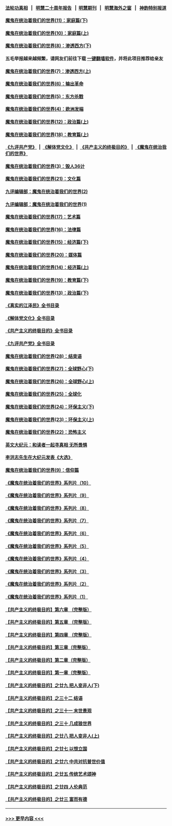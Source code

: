 #### [法轮功真相](https://github.com/gfw-breaker/truth/blob/master/README.md?t=0) &nbsp;&nbsp;|&nbsp;&nbsp; [明慧二十周年报告](https://github.com/gfw-breaker/mh-reports/blob/master/README.md?t=0) &nbsp;&nbsp;|&nbsp;&nbsp;[明慧期刊](https://github.com/gfw-breaker/mh-qikan) &nbsp;&nbsp;|&nbsp;&nbsp; [明慧海外之窗](https://github.com/gfw-breaker/mh-news/blob/master/README.md?t=0) &nbsp;&nbsp;|&nbsp;&nbsp; [神韵特别报道](https://github.com/gfw-breaker/mh-news/blob/master/shenyun.md?t=0)
#### [魔鬼在统治着我们的世界(11)：家庭篇(下)](../pages/nsc422/n10440961.md?t=12200343) 
#### [魔鬼在统治着我们的世界(10)：家庭篇(上)](../pages/nsc422/n10435448.md?t=12200343) 
#### [魔鬼在统治着我们的世界(8)：渗透西方(下)](../pages/nsc422/n10429603.md?t=12200343) 
#### 五毛举报越来越频繁，请网友们前往下载 [一键翻墙软件](https://github.com/gfw-breaker/ssr-accounts)，并将此项目推荐给亲友
#### [魔鬼在统治着我们的世界(7)：渗透西方(上)](../pages/nsc422/n10426013.md?t=12200343) 
#### [魔鬼在统治着我们的世界(6)：输出革命](../pages/nsc422/n10421536.md?t=12200343) 
#### [魔鬼在统治着我们的世界(5)：东方杀戮](../pages/nsc422/n10417707.md?t=12200343) 
#### [魔鬼在统治着我们的世界(4)：欧洲发端](../pages/nsc422/n10414890.md?t=12200343) 
#### [魔鬼在统治着我们的世界(12)：政治篇(上)](../pages/nsc422/n10444576.md?t=12200343) 
#### [魔鬼在统治着我们的世界(18)：教育篇(上)](../pages/nsc422/n10526970.md?t=12200343) 
#### [《九评共产党》](https://github.com/begood0513/9ping.md/blob/master/README.md) &nbsp;|&nbsp; [《解体党文化》](../../../../jtdwh.md/blob/master/README.md)  &nbsp;|&nbsp; [《共产主义的终极目的》](../../../../gczydzjmd.md/blob/master/README.md) &nbsp;|&nbsp; [《魔鬼在统治我们的世界》](../../../../mgztzwmdsj.md/blob/master/README.md) 
#### [魔鬼在统治着我们的世界(3)：毁人36计](../pages/nsc422/n10411583.md?t=12200343) 
#### [魔鬼在统治着我们的世界(21)：文化篇](../pages/nsc422/n10597706.md?t=12200343) 
#### [九评编辑部：魔鬼在统治着我们的世界(2)](../pages/nsc422/n10410036.md?t=12200343) 
#### [九评编辑部：魔鬼在统治着我们的世界(1)](../pages/nsc422/n10406825.md?t=12200343) 
#### [魔鬼在统治着我们的世界(17)：艺术篇](../pages/nsc422/n10499093.md?t=12200343) 
#### [魔鬼在统治着我们的世界(16)：法律篇](../pages/nsc422/n10485969.md?t=12200343) 
#### [魔鬼在统治着我们的世界(15)：经济篇(下)](../pages/nsc422/n10469975.md?t=12200343) 
#### [魔鬼在统治着我们的世界(20)：媒体篇](../pages/nsc422/n10586579.md?t=12200343) 
#### [魔鬼在统治着我们的世界(14)：经济篇(上)](../pages/nsc422/n10457370.md?t=12200343) 
#### [魔鬼在统治着我们的世界(19)：教育篇(下)](../pages/nsc422/n10564808.md?t=12200343) 
#### [魔鬼在统治着我们的世界(13)：政治篇(下)](../pages/nsc422/n10448270.md?t=12200343) 
#### [《真实的江泽民》全书目录](../pages/nsc422/n13721399.md?t=12200343) 
#### [《解体党文化》全书目录](../pages/nsc422/n13721157.md?t=12200343) 
#### [《共产主义的终极目的》全书目录](../pages/nsc422/n13721048.md?t=12200343) 
#### [《九评共产党》全书目录](../pages/nsc422/n13708085.md?t=12200343) 
#### [魔鬼在统治着我们的世界(28)：结束语](../pages/nsc422/n10936246.md?t=12200343) 
#### [魔鬼在统治着我们的世界(27)：全球野心(下)](../pages/nsc422/n10928319.md?t=12200343) 
#### [魔鬼在统治着我们的世界(26)：全球野心(上)](../pages/nsc422/n10900318.md?t=12200343) 
#### [魔鬼在统治着我们的世界(25)：全球化](../pages/nsc422/n10788205.md?t=12200343) 
#### [魔鬼在统治着我们的世界(24)：环保主义(下)](../pages/nsc422/n10695307.md?t=12200343) 
#### [魔鬼在统治着我们的世界(23)：环保主义(上)](../pages/nsc422/n10688613.md?t=12200343) 
#### [魔鬼在统治着我们的世界(22)：恐怖主义](../pages/nsc422/n10614727.md?t=12200343) 
#### [英文大纪元：和读者一起寻真相 无所畏惧](../pages/nsc422/n12542027.md?t=12200343) 
#### [李洪志先生在大纪元发表《大选》](../pages/nsc422/n12534746.md?t=12200343) 
#### [魔鬼在统治着我们的世界(9)：信仰篇](../pages/nsc422/n10432159.md?t=12200343) 
#### [《魔鬼在统治着我们的世界》系列片（10）](../pages/nsc422/n12292670.md?t=12200343) 
#### [《魔鬼在统治着我们的世界》系列片（9）](../pages/nsc422/n12290859.md?t=12200343) 
#### [《魔鬼在统治着我们的世界》系列片（8）](../pages/nsc422/n12287445.md?t=12200343) 
#### [《魔鬼在统治着我们的世界》系列片（7）](../pages/nsc422/n12283425.md?t=12200343) 
#### [《魔鬼在统治着我们的世界》系列片（6）](../pages/nsc422/n12282314.md?t=12200343) 
#### [《魔鬼在统治着我们的世界》系列片（5）](../pages/nsc422/n12281419.md?t=12200343) 
#### [《魔鬼在统治着我们的世界》系列片（4）](../pages/nsc422/n12274024.md?t=12200343) 
#### [《魔鬼在统治着我们的世界》系列片（3）](../pages/nsc422/n12271322.md?t=12200343) 
#### [《魔鬼在统治着我们的世界》系列片（2）](../pages/nsc422/n12269049.md?t=12200343) 
#### [《魔鬼在统治着我们的世界》系列片（1）](../pages/nsc422/n12267575.md?t=12200343) 
#### [【共产主义的终极目的】第六章 （完整版）](../pages/nsc422/n11428913.md?t=12200343) 
#### [【共产主义的终极目的】第五章 （完整版）](../pages/nsc422/n11428912.md?t=12200343) 
#### [【共产主义的终极目的】第四章 （完整版）](../pages/nsc422/n11428907.md?t=12200343) 
#### [【共产主义的终极目的】第三章（完整版）](../pages/nsc422/n11428848.md?t=12200343) 
#### [【共产主义的终极目的】第二章（完整版）](../pages/nsc422/n11428831.md?t=12200343) 
#### [【共产主义的终极目的】第一章（完整版）](../pages/nsc422/n11417651.md?t=12200343) 
#### [【共产主义的终极目的】之廿九 把人变非人(下)](../pages/nsc422/n11344140.md?t=12200343) 
#### [【共产主义的终极目的】之三十二 结语](../pages/nsc422/n11360535.md?t=12200343) 
#### [【共产主义的终极目的】之三十一 末世景观](../pages/nsc422/n11351129.md?t=12200343) 
#### [【共产主义的终极目的】之三十 几成狼世界](../pages/nsc422/n11348280.md?t=12200343) 
#### [【共产主义的终极目的】之廿八 把人变非人(上)](../pages/nsc422/n11340492.md?t=12200343) 
#### [【共产主义的终极目的】之廿七 以恨立国](../pages/nsc422/n11336944.md?t=12200343) 
#### [【共产主义的终极目的】之廿六 中共对抗普世价值](../pages/nsc422/n11324785.md?t=12200343) 
#### [【共产主义的终极目的】之廿五 传统艺术颂神](../pages/nsc422/n11296396.md?t=12200343) 
#### [【共产主义的终极目的】之廿四 人伦典范](../pages/nsc422/n11296397.md?t=12200343) 
#### [【共产主义的终极目的】之廿三 富而有德](../pages/nsc422/n11283598.md?t=12200343) 

----
#### [ >>> 更早内容 <<< ](../indexes/nsc422-earlier.md)
